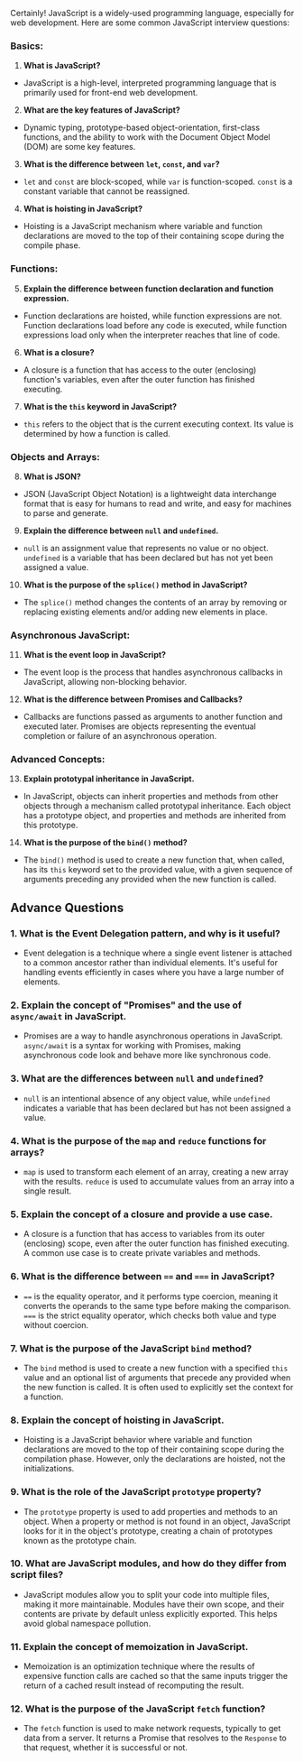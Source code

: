 Certainly! JavaScript is a widely-used programming language, especially for web development. Here are some common JavaScript interview questions:

### Basics:

1. **What is JavaScript?**
- JavaScript is a high-level, interpreted programming language that is primarily used for front-end web development.

2. **What are the key features of JavaScript?**
- Dynamic typing, prototype-based object-orientation, first-class functions, and the ability to work with the Document Object Model (DOM) are some key features.

3. **What is the difference between `let`, `const`, and `var`?**
- `let` and `const` are block-scoped, while `var` is function-scoped. `const` is a constant variable that cannot be reassigned.

4. **What is hoisting in JavaScript?**
- Hoisting is a JavaScript mechanism where variable and function declarations are moved to the top of their containing scope during the compile phase.

### Functions:

5. **Explain the difference between function declaration and function expression.**
- Function declarations are hoisted, while function expressions are not. Function declarations load before any code is executed, while function expressions load only when the interpreter reaches that line of code.

6. **What is a closure?**
- A closure is a function that has access to the outer (enclosing) function's variables, even after the outer function has finished executing.

7. **What is the `this` keyword in JavaScript?**
- `this` refers to the object that is the current executing context. Its value is determined by how a function is called.

### Objects and Arrays:

8. **What is JSON?**
- JSON (JavaScript Object Notation) is a lightweight data interchange format that is easy for humans to read and write, and easy for machines to parse and generate.

9. **Explain the difference between `null` and `undefined`.**
- `null` is an assignment value that represents no value or no object. `undefined` is a variable that has been declared but has not yet been assigned a value.

10. **What is the purpose of the `splice()` method in JavaScript?**
- The `splice()` method changes the contents of an array by removing or replacing existing elements and/or adding new elements in place.

### Asynchronous JavaScript:

11. **What is the event loop in JavaScript?**
- The event loop is the process that handles asynchronous callbacks in JavaScript, allowing non-blocking behavior.

12. **What is the difference between Promises and Callbacks?**
- Callbacks are functions passed as arguments to another function and executed later. Promises are objects representing the eventual completion or failure of an asynchronous operation.

### Advanced Concepts:

13. **Explain prototypal inheritance in JavaScript.**
- In JavaScript, objects can inherit properties and methods from other objects through a mechanism called prototypal inheritance. Each object has a prototype object, and properties and methods are inherited from this prototype.

14. **What is the purpose of the `bind()` method?**
- The `bind()` method is used to create a new function that, when called, has its `this` keyword set to the provided value, with a given sequence of arguments preceding any provided when the new function is called.

## Advance Questions

### 1. **What is the Event Delegation pattern, and why is it useful?**
- Event delegation is a technique where a single event listener is attached to a common ancestor rather than individual elements. It's useful for handling events efficiently in cases where you have a large number of elements.

### 2. **Explain the concept of "Promises" and the use of `async/await` in JavaScript.**
- Promises are a way to handle asynchronous operations in JavaScript. `async/await` is a syntax for working with Promises, making asynchronous code look and behave more like synchronous code.

### 3. **What are the differences between `null` and `undefined`?**
- `null` is an intentional absence of any object value, while `undefined` indicates a variable that has been declared but has not been assigned a value.

### 4. **What is the purpose of the `map` and `reduce` functions for arrays?**
- `map` is used to transform each element of an array, creating a new array with the results. `reduce` is used to accumulate values from an array into a single result.

### 5. **Explain the concept of a closure and provide a use case.**
- A closure is a function that has access to variables from its outer (enclosing) scope, even after the outer function has finished executing. A common use case is to create private variables and methods.

### 6. **What is the difference between `==` and `===` in JavaScript?**
- `==` is the equality operator, and it performs type coercion, meaning it converts the operands to the same type before making the comparison. `===` is the strict equality operator, which checks both value and type without coercion.

### 7. **What is the purpose of the JavaScript `bind` method?**
- The `bind` method is used to create a new function with a specified `this` value and an optional list of arguments that precede any provided when the new function is called. It is often used to explicitly set the context for a function.

### 8. **Explain the concept of hoisting in JavaScript.**
- Hoisting is a JavaScript behavior where variable and function declarations are moved to the top of their containing scope during the compilation phase. However, only the declarations are hoisted, not the initializations.

### 9. **What is the role of the JavaScript `prototype` property?**
- The `prototype` property is used to add properties and methods to an object. When a property or method is not found in an object, JavaScript looks for it in the object's prototype, creating a chain of prototypes known as the prototype chain.

### 10. **What are JavaScript modules, and how do they differ from script files?**
- JavaScript modules allow you to split your code into multiple files, making it more maintainable. Modules have their own scope, and their contents are private by default unless explicitly exported. This helps avoid global namespace pollution.

### 11. **Explain the concept of memoization in JavaScript.**
- Memoization is an optimization technique where the results of expensive function calls are cached so that the same inputs trigger the return of a cached result instead of recomputing the result.

### 12. **What is the purpose of the JavaScript `fetch` function?**
- The `fetch` function is used to make network requests, typically to get data from a server. It returns a Promise that resolves to the `Response` to that request, whether it is successful or not.
